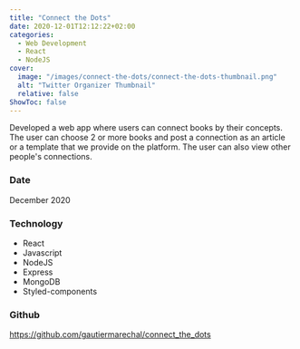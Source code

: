 ```yaml
---
title: "Connect the Dots"
date: 2020-12-01T12:12:22+02:00
categories:
  - Web Development
  - React
  - NodeJS
cover:
  image: "/images/connect-the-dots/connect-the-dots-thumbnail.png"
  alt: "Twitter Organizer Thumbnail"
  relative: false
ShowToc: false
---
```


Developed a web app where users can connect books by their concepts. The user can choose 2 or more books and post a connection as an article or a template that we provide on the platform. The user can also view other people's connections.

### Date

December 2020

### Technology

- React
- Javascript
- NodeJS
- Express
- MongoDB
- Styled-components

### Github

https://github.com/gautiermarechal/connect_the_dots
